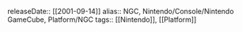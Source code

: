 releaseDate:: [[2001-09-14]] 
alias:: NGC, Nintendo/Console/Nintendo GameCube, Platform/NGC
tags:: [[Nintendo]], [[Platform]]
